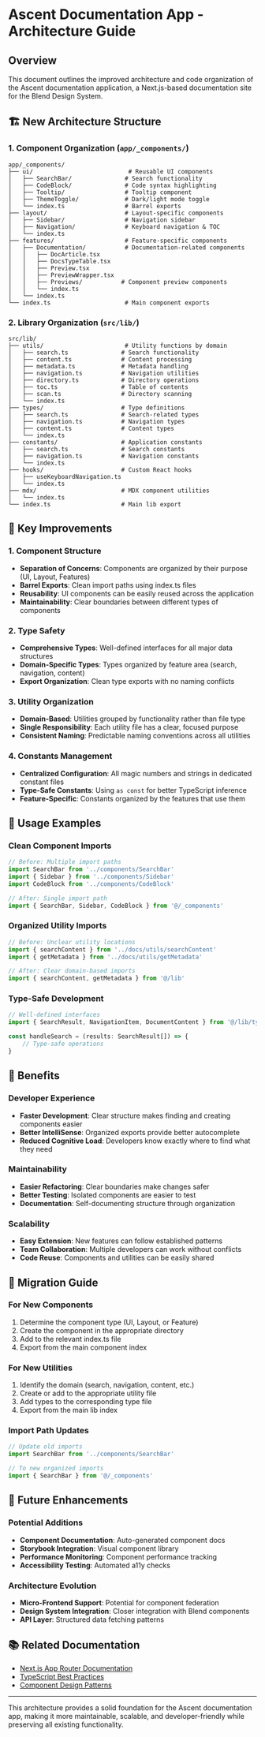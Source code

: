 # Ascent Documentation App - Architecture Guide

## Overview

This document outlines the improved architecture and code organization of the Ascent documentation application, a Next.js-based documentation site for the Blend Design System.

## 🏗️ **New Architecture Structure**

### **1. Component Organization (`app/_components/`)**

```
app/_components/
├── ui/                           # Reusable UI components
│   ├── SearchBar/               # Search functionality
│   ├── CodeBlock/               # Code syntax highlighting
│   ├── Tooltip/                 # Tooltip component
│   ├── ThemeToggle/             # Dark/light mode toggle
│   └── index.ts                 # Barrel exports
├── layout/                      # Layout-specific components
│   ├── Sidebar/                 # Navigation sidebar
│   ├── Navigation/              # Keyboard navigation & TOC
│   └── index.ts
├── features/                    # Feature-specific components
│   ├── Documentation/           # Documentation-related components
│   │   ├── DocArticle.tsx
│   │   ├── DocsTypeTable.tsx
│   │   ├── Preview.tsx
│   │   ├── PreviewWrapper.tsx
│   │   ├── Previews/           # Component preview components
│   │   └── index.ts
│   └── index.ts
└── index.ts                     # Main component exports
```

### **2. Library Organization (`src/lib/`)**

```
src/lib/
├── utils/                       # Utility functions by domain
│   ├── search.ts               # Search functionality
│   ├── content.ts              # Content processing
│   ├── metadata.ts             # Metadata handling
│   ├── navigation.ts           # Navigation utilities
│   ├── directory.ts            # Directory operations
│   ├── toc.ts                  # Table of contents
│   ├── scan.ts                 # Directory scanning
│   └── index.ts
├── types/                      # Type definitions
│   ├── search.ts               # Search-related types
│   ├── navigation.ts           # Navigation types
│   ├── content.ts              # Content types
│   └── index.ts
├── constants/                  # Application constants
│   ├── search.ts               # Search constants
│   ├── navigation.ts           # Navigation constants
│   └── index.ts
├── hooks/                      # Custom React hooks
│   ├── useKeyboardNavigation.ts
│   └── index.ts
├── mdx/                        # MDX component utilities
│   └── index.ts
└── index.ts                    # Main lib export
```

## 🎯 **Key Improvements**

### **1. Component Structure**

- **Separation of Concerns**: Components are organized by their purpose (UI, Layout, Features)
- **Barrel Exports**: Clean import paths using index.ts files
- **Reusability**: UI components can be easily reused across the application
- **Maintainability**: Clear boundaries between different types of components

### **2. Type Safety**

- **Comprehensive Types**: Well-defined interfaces for all major data structures
- **Domain-Specific Types**: Types organized by feature area (search, navigation, content)
- **Export Organization**: Clean type exports with no naming conflicts

### **3. Utility Organization**

- **Domain-Based**: Utilities grouped by functionality rather than file type
- **Single Responsibility**: Each utility file has a clear, focused purpose
- **Consistent Naming**: Predictable naming conventions across all utilities

### **4. Constants Management**

- **Centralized Configuration**: All magic numbers and strings in dedicated constant files
- **Type-Safe Constants**: Using `as const` for better TypeScript inference
- **Feature-Specific**: Constants organized by the features that use them

## 🔧 **Usage Examples**

### **Clean Component Imports**

```typescript
// Before: Multiple import paths
import SearchBar from '../components/SearchBar'
import { Sidebar } from '../components/Sidebar'
import CodeBlock from '../components/CodeBlock'

// After: Single import path
import { SearchBar, Sidebar, CodeBlock } from '@/_components'
```

### **Organized Utility Imports**

```typescript
// Before: Unclear utility locations
import { searchContent } from '../docs/utils/searchContent'
import { getMetadata } from '../docs/utils/getMetadata'

// After: Clear domain-based imports
import { searchContent, getMetadata } from '@/lib'
```

### **Type-Safe Development**

```typescript
// Well-defined interfaces
import { SearchResult, NavigationItem, DocumentContent } from '@/lib/types'

const handleSearch = (results: SearchResult[]) => {
    // Type-safe operations
}
```

## 🚀 **Benefits**

### **Developer Experience**

- **Faster Development**: Clear structure makes finding and creating components easier
- **Better IntelliSense**: Organized exports provide better autocomplete
- **Reduced Cognitive Load**: Developers know exactly where to find what they need

### **Maintainability**

- **Easier Refactoring**: Clear boundaries make changes safer
- **Better Testing**: Isolated components are easier to test
- **Documentation**: Self-documenting structure through organization

### **Scalability**

- **Easy Extension**: New features can follow established patterns
- **Team Collaboration**: Multiple developers can work without conflicts
- **Code Reuse**: Components and utilities can be easily shared

## 📁 **Migration Guide**

### **For New Components**

1. Determine the component type (UI, Layout, or Feature)
2. Create the component in the appropriate directory
3. Add to the relevant index.ts file
4. Export from the main component index

### **For New Utilities**

1. Identify the domain (search, navigation, content, etc.)
2. Create or add to the appropriate utility file
3. Add types to the corresponding type file
4. Export from the main lib index

### **Import Path Updates**

```typescript
// Update old imports
import SearchBar from '../components/SearchBar'

// To new organized imports
import { SearchBar } from '@/_components'
```

## 🔮 **Future Enhancements**

### **Potential Additions**

- **Component Documentation**: Auto-generated component docs
- **Storybook Integration**: Visual component library
- **Performance Monitoring**: Component performance tracking
- **Accessibility Testing**: Automated a11y checks

### **Architecture Evolution**

- **Micro-Frontend Support**: Potential for component federation
- **Design System Integration**: Closer integration with Blend components
- **API Layer**: Structured data fetching patterns

## 📚 **Related Documentation**

- [Next.js App Router Documentation](https://nextjs.org/docs/app)
- [TypeScript Best Practices](https://typescript-eslint.io/docs/)
- [Component Design Patterns](https://reactpatterns.com/)

---

This architecture provides a solid foundation for the Ascent documentation app, making it more maintainable, scalable, and developer-friendly while preserving all existing functionality.
